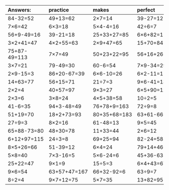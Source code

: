 | Answers: | practice | makes | perfect | ! |
| :--- | :--- | :--- | :--- | :--- |
| 84-32=52 | 49+13=62 | 2×7=14 | 39-27=12 | 7×9=63 | 
| 7×6=42 | 6×3=18 | 5×4-4=16 | 42÷6=7 | 6×3+57=75 | 
| 56+9-49=16 | 39-21=18 | 25+33+27=85 | 6×6+82=118 | 90+98+11=199 | 
| 3×2+41=47 | 4×2+55=63 | 2×9+47=65 | 15+70+84=169 | 96-34=62 | 
| 75+87-49=113 | 7×7=49 | 50+23+22=95 | 56+16+26=98 | 25÷5=5 | 
| 3×7=21 | 79-49=30 | 60-6=54 | 7×9-34=29 | 2×4=8 | 
| 2×9-15=3 | 86+20-67=39 | 6×6-10=26 | 6×2-11=1 | 6×5+57=87 | 
| 14+63=77 | 56+15=71 | 21÷7=3 | 9×6-41=13 | 30+39=69 | 
| 2×2=4 | 40+57=97 | 9×3=27 | 6×5+90=120 | 44+27+45=116 | 
| 2×3=6 | 3×8=24 | 4×5+38=58 | 10÷2=5 | 14+71=85 | 
| 41-6=35 | 94+3-48=49 | 76+78+9=163 | 72÷9=8 | 21÷3=7 | 
| 51+19=70 | 18+2+73=93 | 80+35+68=183 | 63+61-66=58 | 58+77-15=120 | 
| 27÷9=3 | 8×2=16 | 61-48=13 | 9×5=45 | 6×7=42 | 
| 65+88-73=80 | 48+30=78 | 11+33=44 | 2×6=12 | 6×5=30 | 
| 6+12+97=115 | 24÷3=8 | 69+25=94 | 82-24=58 | 5×4+18=38 | 
| 8×5+26=66 | 51-39=12 | 6×4=24 | 79+14+46=139 | 63÷7=9 | 
| 5×8=40 | 7×3-16=5 | 5×6-24=6 | 45+36-63=18 | 5×6=30 | 
| 25+22=47 | 9×1=9 | 15÷5=3 | 6×4+43=67 | 6×6=36 | 
| 9×6=54 | 63+57+47=167 | 66+32-92=6 | 63÷9=7 | 9×4=36 | 
| 8÷2=4 | 9×7+12=75 | 5×7=35 | 13+82=95 | 89-36=53 | 

